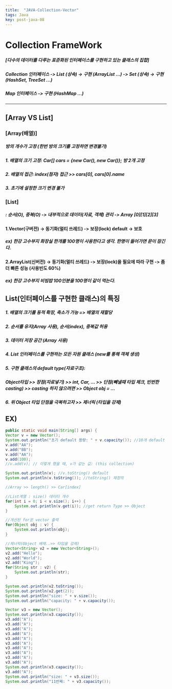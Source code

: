 ```yaml
---
title:  "JAVA-Collection-Vector"
tags: Java
key: post-java-08
---
```


# Collection FrameWork
##### [다수의 데이터를 다루는 표준화된 인터페이스를 구현하고 있는 클래스의 집합]
##### Collection 인터페이스 -> List (상속) -> 구현 (ArrayList ...)     -> Set  (상속) -> 구현 (HashSet, TreeSet ...)                
##### Map 인터페이스 -> 구현 (HashMap ...)
------------------------------------------------------------
## [Array VS List]
### [Array(배열)]
##### 방의 개수가 고정 (한번 방의 크기를 고정하면 변경불가)
##### 1. 배열의 크기 고정: Car[] cars = {new Car(), new Car()}; 방 2개 고정
##### 2. 배열의 접근: index(첨자) 접근 >> cars[0], cars[0].name
##### 3. 초기에 설정한 크기 변경 불가

### [List]
##### : 순서(O), 중복(O) -> 내부적으로 데이터(자료, 객체) 관리 -> Array [0][1][2][3]
#### 1.Vector(구버전) -> 동기화(멀티 쓰레드) -> 보장(lock) default -> 보호
##### ex) 한강 고수부지 화장실 한개를 100명이 사용한다고 생각. 한명이 들어가면 문이 잠긴다.
#### 2.ArrayList(신버전) -> 동기화(멀티 쓰레드) -> 보장(lock)을 필요에 따라 구현 -> 좀 더 빠른 성능 (사용빈도 60%)
##### ex) 한강 고수부지 비빔밥 100인분을 100명이 같이 먹는다.

## List(인터페이스를 구현한 클래스)의 특징
##### 1. 배열의 크기를 동적 확장, 축소가 가능 => 배열의 재할당
##### 2. 순서를 유지(Array 사용), 순서(index), 중복값 허용
##### 3. 데이터 저장 공간 (Array 사용)
##### 4. List 인터페이스를 구현하는 모든 자원 클래스 (new를 통해 객체 생성)
##### 5. 구현 클래스의 default type(자료구조): 
##### Object타입 >> 장점(자료넣기) >> int, Car, ... >> 단점(빼낼때 타입 체크, 빈번한 casting) >> casting 하지 않으려면 >> Object obj = ...
##### 6. 위 Object 타입 단점을 극복하고자 >> 제너릭 (타입을 강제)

## EX)
~~~java
public static void main(String[] args) {
Vector v = new Vector();
System.out.println("초기 default 용량: " + v.capacity()); //10개 default
v.add("AA");
v.add("BB");
v.add("AA");
v.add(100);
//v.add(v); // 이렇게 했을 때, v가 같는 값: (this collection)

System.out.println(v); //v.toString() default
System.out.println(v.toString()); //toString() 재정의

//Array >> length() >> Car[index]

//List계열 : size() 데이터 개수
for(int i = 0; i < v.size(); i++) {
	System.out.println(v.get(i)); //get return Type >> Object
}

//개선된 for문 vector 출력
for(Object obj : v) {
	System.out.println(obj);
}

//제너릭(Object 배제..>> 타입을 강제)
Vector<String> v2 = new Vector<String>();
v2.add("Hello");
v2.add("World");
v2.add("King");
for(String str : v2) {
	System.out.println(str);
}

System.out.println(v2.toString());
System.out.println(v2.get(2));
System.out.println("size: " + v.size());
System.out.println("capacity: " + v.capacity());

Vector v3 = new Vector();
System.out.println(v3.capacity());
v3.add("A");
v3.add("A");
v3.add("A");
v3.add("A");
v3.add("A");
v3.add("A");
v3.add("A");
v3.add("A");
v3.add("A");
v3.add("A");
System.out.println(v3.capacity());
v3.add("A");
System.out.println("size: " + v3.size());
System.out.println("11번째: " + v3.capacity());
~~~